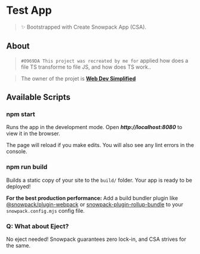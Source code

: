 # Test App

> ✨ Bootstrapped with Create Snowpack App (CSA).

## About

> `#0969DA This project was recreated by me for` applied how does a file TS transforme to file JS, and how does TS work..


> The owner of the projet is **[Web Dev Simplified](https://courses.webdevsimplified.com/)**

## Available Scripts

### npm start

Runs the app in the development mode.
Open  ***http://localhost:8080*** to view it in the browser.

The page will reload if you make edits.
You will also see any lint errors in the console.

### npm run build

Builds a static copy of your site to the `build/` folder.
Your app is ready to be deployed!

**For the best production performance:** Add a build bundler plugin like [@snowpack/plugin-webpack](https://github.com/snowpackjs/snowpack/tree/main/plugins/plugin-webpack) or [snowpack-plugin-rollup-bundle](https://github.com/ParamagicDev/snowpack-plugin-rollup-bundle) to your `snowpack.config.mjs` config file.


### Q: What about Eject?

No eject needed! Snowpack guarantees zero lock-in, and CSA strives for the same.
